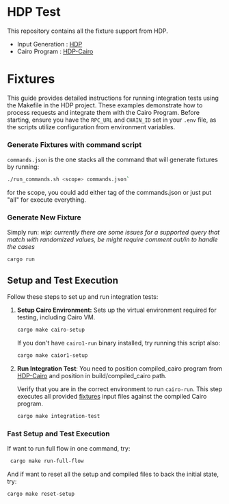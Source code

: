 # HDP Test

This repository contains all the fixture support from HDP.

- Input Generation : [HDP](https://github.com/HerodotusDev/hdp)
- Cairo Program : [HDP-Cairo](https://github.com/HerodotusDev/hdp-cairo)

# Fixtures

This guide provides detailed instructions for running integration tests using the Makefile in the HDP project. These examples demonstrate how to process requests and integrate them with the Cairo Program. Before starting, ensure you have the `RPC_URL` and `CHAIN_ID` set in your `.env` file, as the scripts utilize configuration from environment variables.

### Generate Fixtures with command script

`commands.json` is the one stacks all the command that will generate fixtures by running:

```sh
./run_commands.sh <scope> commands.json`
```

for the scope, you could add either tag of the commands.json or just put "all" for execute everything.

### Generate New Fixture

Simply run:
_wip: currently there are some issues for a supported query that match with randomized values, be might require comment out/in to handle the cases_

```
cargo run
```

## Setup and Test Execution

Follow these steps to set up and run integration tests:

1. **Setup Cairo Environment:**
   Sets up the virtual environment required for testing, including Cairo VM.

   ```bash
   cargo make cairo-setup
   ```

   If you don't have `cairo1-run` binary installed, try running this script also:

   ```bash
   cargo make caior1-setup
   ```

2. **Run Integration Test**:
   You need to position compiled_cairo program from [HDP-Cairo](https://github.com/HerodotusDev/hdp-cairo) and position in build/compiled_cairo path.

   Verify that you are in the correct environment to run `cairo-run`. This step executes all provided [fixtures](./fixtures) input files against the compiled Cairo program.

   ```bash
   cargo make integration-test
   ```

### Fast Setup and Test Execution

If want to run full flow in one command, try:

```bash
 cargo make run-full-flow
```

And if want to reset all the setup and compiled files to back the initial state, try:

```bash
cargo make reset-setup
```

